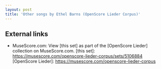 ```yaml
---
layout: post
title: 'Other songs by Ethel Barns (OpenScore Lieder Corpus)'
---
```


## External links

- MuseScore.com: View [this set] as part of the [OpenScore Lieder] collection on MuseScore.com.
[this set]: https://musescore.com/openscore-lieder-corpus/sets/5106884
[OpenScore Lieder]: https://musescore.com/openscore-lieder-corpus
